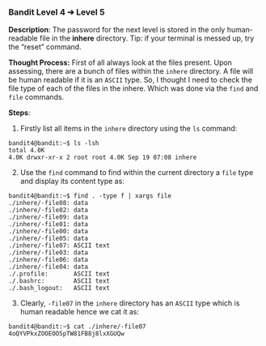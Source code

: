 
### Bandit Level 4 ➔ Level 5

**Description**:
The password for the next level is stored in the only human-readable file in the **inhere** directory. Tip: if your terminal is messed up, try the “reset” command.

**Thought Process:**
First of all always look at the files present. Upon assessing, there are a bunch of files within the `inhere` directory. A file will be human readable if it is an `ASCII` type. So, I thought I need to check the file type of each of the files in the inhere.
Which was done via the `find` and `file` commands.


**Steps**:

1. Firstly list all items in the `inhere` directory using the `ls` command:
```
bandit4@bandit:~$ ls -lsh
total 4.0K
4.0K drwxr-xr-x 2 root root 4.0K Sep 19 07:08 inhere
```

2. Use the `find` command to find within the current directory a `file` type and display its content type as:
```
bandit4@bandit:~$ find . -type f | xargs file
./inhere/-file08: data
./inhere/-file02: data
./inhere/-file09: data
./inhere/-file01: data
./inhere/-file00: data
./inhere/-file05: data
./inhere/-file07: ASCII text
./inhere/-file03: data
./inhere/-file06: data
./inhere/-file04: data
./.profile:       ASCII text
./.bashrc:        ASCII text
./.bash_logout:   ASCII text
```

3. Clearly, `-file07` in the `inhere` directory has an `ASCII` type which is human readable hence we cat it as:
```
bandit4@bandit:~$ cat ./inhere/-file07
4oQYVPkxZOOEOO5pTW81FB8j8lxXGUQw
```

